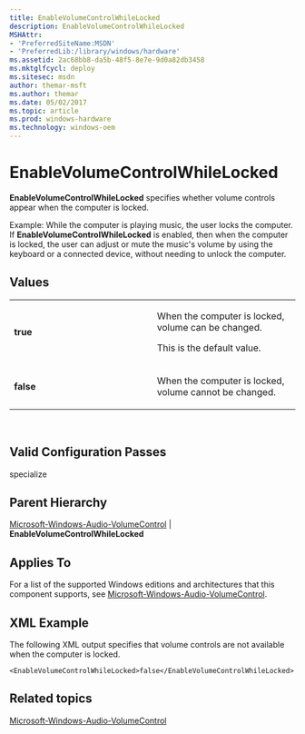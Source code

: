 ```yaml
---
title: EnableVolumeControlWhileLocked
description: EnableVolumeControlWhileLocked
MSHAttr:
- 'PreferredSiteName:MSDN'
- 'PreferredLib:/library/windows/hardware'
ms.assetid: 2ac68bb8-da5b-48f5-8e7e-9d0a82db3458
ms.mktglfcycl: deploy
ms.sitesec: msdn
author: themar-msft
ms.author: themar
ms.date: 05/02/2017
ms.topic: article
ms.prod: windows-hardware
ms.technology: windows-oem
---
```


# EnableVolumeControlWhileLocked


**EnableVolumeControlWhileLocked** specifies whether volume controls appear when the computer is locked.

Example: While the computer is playing music, the user locks the computer. If **EnableVolumeControlWhileLocked** is enabled, then when the computer is locked, the user can adjust or mute the music's volume by using the keyboard or a connected device, without needing to unlock the computer.

## Values


<table>
<colgroup>
<col width="50%" />
<col width="50%" />
</colgroup>
<tbody>
<tr class="odd">
<td><p><strong>true</strong></p></td>
<td><p>When the computer is locked, volume can be changed.</p>
<p>This is the default value.</p></td>
</tr>
<tr class="even">
<td><p><strong>false</strong></p></td>
<td><p>When the computer is locked, volume cannot be changed.</p></td>
</tr>
</tbody>
</table>

 

## Valid Configuration Passes


specialize

## Parent Hierarchy


[Microsoft-Windows-Audio-VolumeControl](microsoft-windows-audio-volumecontrol.md) | **EnableVolumeControlWhileLocked**

## Applies To


For a list of the supported Windows editions and architectures that this component supports, see [Microsoft-Windows-Audio-VolumeControl](microsoft-windows-audio-volumecontrol.md).

## XML Example


The following XML output specifies that volume controls are not available when the computer is locked.

```
<EnableVolumeControlWhileLocked>false</EnableVolumeControlWhileLocked>
```

## Related topics


[Microsoft-Windows-Audio-VolumeControl](microsoft-windows-audio-volumecontrol.md)

 

 







